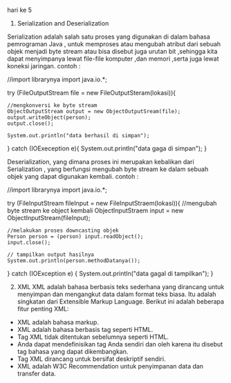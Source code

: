 hari ke 5

1. Serialization and Deserialization 

Serialization adalah salah satu proses yang digunakan di dalam bahasa pemrograman Java , untuk  memproses atau mengubah atribut dari sebuah objek menjadi byte stream atau bisa disebut juga urutan bit ,sehingga kita dapat menyimpanya lewat file-file komputer ,dan memori ,serta juga lewat koneksi jaringan.
contoh :

//import librarynya 
import java.io.*;

try (FileOutputStream file = new FileOutputSteram(lokasi)){
	
    //mengkonversi ke byte stream
	ObjectOutputStream output = new ObjectOutputSream(file);
	output.writeObject(person);
	output.close();	
	
    System.out.println("data berhasil di simpan");
} catch (IOExeception e){
	System.out.println("data gaga di simpan");
}

Deserialization, yang  dimana proses ini merupakan kebalikan dari Serialization , yang berfungsi mengubah byte stream ke dalam sebuah objek yang dapat digunakan kembali.
contoh : 

//import librarynya
import java.io.*;

try (FileInputStream fileInput = new FileInputStraem(lokasi)){
    //mengubah byte stream ke object kembali 
    ObjectInputStraem input = new ObjectInputStream(fileInput);

    //melakukan proses downcasting objek
    Person person = (person) input.readObject();
    input.close();

    // tampilkan output hasilnya 
    System.out.println(person.methodDatanya());

} catch (IOException e) {
    System.out.println("data gagal di tampilkan");
}

2. XML
XML adalah bahasa berbasis teks sederhana yang dirancang untuk menyimpan dan mengangkut data dalam format teks biasa. Itu adalah singkatan dari Extensible Markup Language. Berikut ini adalah beberapa fitur penting XML:
- XML adalah bahasa markup.
- XML adalah bahasa berbasis tag seperti HTML.
- Tag XML tidak ditentukan sebelumnya seperti HTML.
- Anda dapat mendefinisikan tag Anda sendiri dan oleh karena itu disebut tag bahasa yang dapat dikembangkan.
- Tag XML dirancang untuk bersifat deskriptif sendiri.
- XML adalah W3C Recommendation untuk penyimpanan data dan transfer data.




